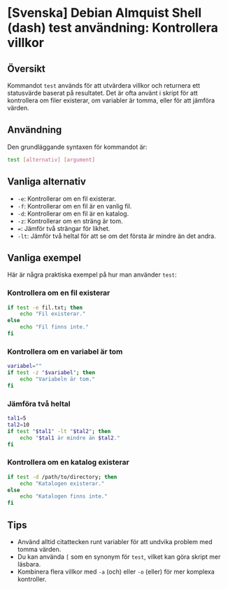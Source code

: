 # [Svenska] Debian Almquist Shell (dash) test användning: Kontrollera villkor

## Översikt
Kommandot `test` används för att utvärdera villkor och returnera ett statusvärde baserat på resultatet. Det är ofta använt i skript för att kontrollera om filer existerar, om variabler är tomma, eller för att jämföra värden.

## Användning
Den grundläggande syntaxen för kommandot är:

```sh
test [alternativ] [argument]
```

## Vanliga alternativ
- `-e`: Kontrollerar om en fil existerar.
- `-f`: Kontrollerar om en fil är en vanlig fil.
- `-d`: Kontrollerar om en fil är en katalog.
- `-z`: Kontrollerar om en sträng är tom.
- `=`: Jämför två strängar för likhet.
- `-lt`: Jämför två heltal för att se om det första är mindre än det andra.

## Vanliga exempel
Här är några praktiska exempel på hur man använder `test`:

### Kontrollera om en fil existerar
```sh
if test -e fil.txt; then
    echo "Fil existerar."
else
    echo "Fil finns inte."
fi
```

### Kontrollera om en variabel är tom
```sh
variabel=""
if test -z "$variabel"; then
    echo "Variabeln är tom."
fi
```

### Jämföra två heltal
```sh
tal1=5
tal2=10
if test "$tal1" -lt "$tal2"; then
    echo "$tal1 är mindre än $tal2."
fi
```

### Kontrollera om en katalog existerar
```sh
if test -d /path/to/directory; then
    echo "Katalogen existerar."
else
    echo "Katalogen finns inte."
fi
```

## Tips
- Använd alltid citattecken runt variabler för att undvika problem med tomma värden.
- Du kan använda `[` som en synonym för `test`, vilket kan göra skript mer läsbara.
- Kombinera flera villkor med `-a` (och) eller `-o` (eller) för mer komplexa kontroller.